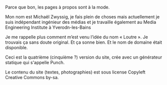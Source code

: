 Parce que bon, les pages à propos sont à la mode.

Mon nom est Michaël Zwyssig, je fais plein de choses mais actuellement je suis indépendant ingénieur des médias et je travaille également au Media Engineering Institute à Yverodn-les-Bains

Je me rappelle plus comment m’est venu l’idée du nom « Loutre ». Je trouvais ça sans doute original. Et ça sonne bien. Et le nom de domaine était disponible.

Ceci est la quatrième (cinquième ?) version du site, crée avec un générateur statique qui s'appelle Punch.

Le contenu du site (textes, photographies) est sous license Copyleft Creative Commons by-sa.
